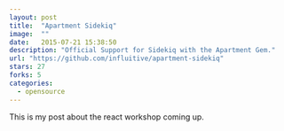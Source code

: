 ```yaml
---
layout: post
title:  "Apartment Sidekiq"
image:  ""
date:   2015-07-21 15:38:50
description: "Official Support for Sidekiq with the Apartment Gem."
url: "https://github.com/influitive/apartment-sidekiq"
stars: 27
forks: 5
categories:
  - opensource
---
```

This is my post about the react workshop coming up.
